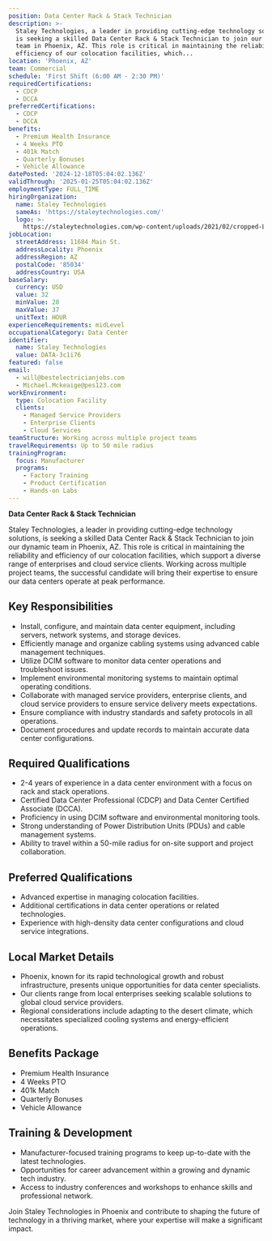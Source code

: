 ```yaml
---
position: Data Center Rack & Stack Technician
description: >-
  Staley Technologies, a leader in providing cutting-edge technology solutions,
  is seeking a skilled Data Center Rack & Stack Technician to join our dynamic
  team in Phoenix, AZ. This role is critical in maintaining the reliability and
  efficiency of our colocation facilities, which...
location: 'Phoenix, AZ'
team: Commercial
schedule: 'First Shift (6:00 AM - 2:30 PM)'
requiredCertifications:
  - CDCP
  - DCCA
preferredCertifications:
  - CDCP
  - DCCA
benefits:
  - Premium Health Insurance
  - 4 Weeks PTO
  - 401k Match
  - Quarterly Bonuses
  - Vehicle Allowance
datePosted: '2024-12-18T05:04:02.136Z'
validThrough: '2025-01-25T05:04:02.136Z'
employmentType: FULL_TIME
hiringOrganization:
  name: Staley Technologies
  sameAs: 'https://staleytechnologies.com/'
  logo: >-
    https://staleytechnologies.com/wp-content/uploads/2021/02/cropped-Logo_StaleyTechnologies.png
jobLocation:
  streetAddress: 11684 Main St.
  addressLocality: Phoenix
  addressRegion: AZ
  postalCode: '85034'
  addressCountry: USA
baseSalary:
  currency: USD
  value: 32
  minValue: 28
  maxValue: 37
  unitText: HOUR
experienceRequirements: midLevel
occupationalCategory: Data Center
identifier:
  name: Staley Technologies
  value: DATA-3c1i76
featured: false
email:
  - will@bestelectricianjobs.com
  - Michael.Mckeaige@pes123.com
workEnvironment:
  type: Colocation Facility
  clients:
    - Managed Service Providers
    - Enterprise Clients
    - Cloud Services
teamStructure: Working across multiple project teams
travelRequirements: Up to 50 mile radius
trainingProgram:
  focus: Manufacturer
  programs:
    - Factory Training
    - Product Certification
    - Hands-on Labs
---
```




**Data Center Rack & Stack Technician**

Staley Technologies, a leader in providing cutting-edge technology solutions, is seeking a skilled Data Center Rack & Stack Technician to join our dynamic team in Phoenix, AZ. This role is critical in maintaining the reliability and efficiency of our colocation facilities, which support a diverse range of enterprises and cloud service clients. Working across multiple project teams, the successful candidate will bring their expertise to ensure our data centers operate at peak performance.

## Key Responsibilities
- Install, configure, and maintain data center equipment, including servers, network systems, and storage devices.
- Efficiently manage and organize cabling systems using advanced cable management techniques.
- Utilize DCIM software to monitor data center operations and troubleshoot issues.
- Implement environmental monitoring systems to maintain optimal operating conditions.
- Collaborate with managed service providers, enterprise clients, and cloud service providers to ensure service delivery meets expectations.
- Ensure compliance with industry standards and safety protocols in all operations.
- Document procedures and update records to maintain accurate data center configurations.

## Required Qualifications
- 2-4 years of experience in a data center environment with a focus on rack and stack operations.
- Certified Data Center Professional (CDCP) and Data Center Certified Associate (DCCA).
- Proficiency in using DCIM software and environmental monitoring tools.
- Strong understanding of Power Distribution Units (PDUs) and cable management systems.
- Ability to travel within a 50-mile radius for on-site support and project collaboration.

## Preferred Qualifications
- Advanced expertise in managing colocation facilities.
- Additional certifications in data center operations or related technologies.
- Experience with high-density data center configurations and cloud service integrations.

## Local Market Details
- Phoenix, known for its rapid technological growth and robust infrastructure, presents unique opportunities for data center specialists.
- Our clients range from local enterprises seeking scalable solutions to global cloud service providers.
- Regional considerations include adapting to the desert climate, which necessitates specialized cooling systems and energy-efficient operations.

## Benefits Package
- Premium Health Insurance
- 4 Weeks PTO
- 401k Match
- Quarterly Bonuses
- Vehicle Allowance

## Training & Development
- Manufacturer-focused training programs to keep up-to-date with the latest technologies.
- Opportunities for career advancement within a growing and dynamic tech industry.
- Access to industry conferences and workshops to enhance skills and professional network.

Join Staley Technologies in Phoenix and contribute to shaping the future of technology in a thriving market, where your expertise will make a significant impact.
